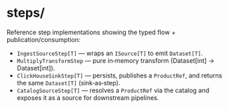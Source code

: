 # steps/

Reference step implementations showing the typed flow + publication/consumption:
- `IngestSourceStep[T]` — wraps an `ISource[T]` to emit `Dataset[T]`.
- `MultiplyTransformStep` — pure in‑memory transform (Dataset[int] → Dataset[int]).
- `ClickHouseSinkStep[T]` — persists, publishes a `ProductRef`, and returns the same `Dataset[T]` (sink‑as‑step).
- `CatalogSourceStep[T]` — resolves a `ProductRef` via the catalog and exposes it as a source for downstream pipelines.
